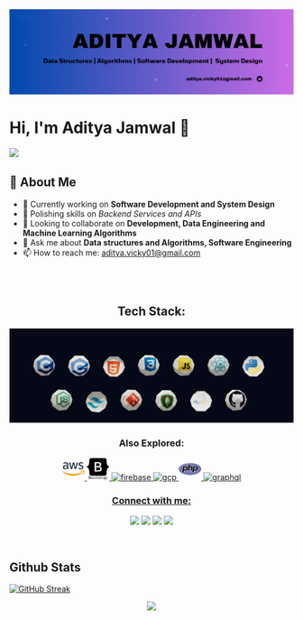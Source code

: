 <img src="TechBanner.png">

# Hi, I'm Aditya Jamwal 👋

![](https://komarev.com/ghpvc/?username=adityajamwal02&style=for-the-badge&color=blueviolet)
## 🚀 About Me 
- 🔭 Currently working on **Software Development and System Design**
- 🌱 Polishing skills on *Backend Services and APIs*
- 👯 Looking to collaborate on **Development, Data Engineering and Machine Learning Algorithms**
- 💬 Ask me about **Data structures and Algorithms, Software Engineering**
- 📫 How to reach me: aditya.vicky01@gmail.com
<br>
<br>
<h2 align="center">Tech Stack:</h2>
<img src="tech.png">

<h3 align="center">Also Explored:</h3>
<p align="center"> <a href="https://aws.amazon.com" target="_blank" rel="noreferrer"> <img src="https://raw.githubusercontent.com/devicons/devicon/master/icons/amazonwebservices/amazonwebservices-original-wordmark.svg" alt="aws" width="40" height="40"/> </a> <a href="https://getbootstrap.com" target="_blank" rel="noreferrer"> <img src="https://raw.githubusercontent.com/devicons/devicon/master/icons/bootstrap/bootstrap-plain-wordmark.svg" alt="bootstrap" width="40" height="40"/> </a> <a href="https://firebase.google.com/" target="_blank" rel="noreferrer"> <img src="https://www.vectorlogo.zone/logos/firebase/firebase-icon.svg" alt="firebase" width="40" height="40"/> </a> <a href="https://cloud.google.com" target="_blank" rel="noreferrer"> <img src="https://www.vectorlogo.zone/logos/google_cloud/google_cloud-icon.svg" alt="gcp" width="40" height="40"/> </a> <a href="https://www.php.net" target="_blank" rel="noreferrer"> <img src="https://raw.githubusercontent.com/devicons/devicon/master/icons/php/php-original.svg" alt="php" width="40" height="40"/> </a> <a href="https://graphql.org" target="_blank" rel="noreferrer"> <img src="https://www.vectorlogo.zone/logos/graphql/graphql-icon.svg" alt="graphql" width="40" height="40"/> </a> <a href="https://www.w3.org/html/" target="_blank" rel="noreferrer"></p>
  
<h3 align="center">Connect with me:</h3>
<p align="center"><a href="https://github.com/adityajamwal02"><img src="https://img.shields.io/badge/facebook-%231DA1F2.svg?&style=for-the-badge&logo=facebook&logoColor=white" height=25></a> <a href="https://www.linkedin.com/in/adityajamwal02/"><img src="https://img.shields.io/badge/linkedin-%230077B5.svg?&style=for-the-badge&logo=linkedin&logoColor=white" height=25></a> <a href="mailto:aditya.vicky01@gmail.com"><img src="https://img.shields.io/badge/Gmail-D14836.svg?&style=for-the-badge&logo=gmail&logoColor=white" height=25></a> <a href="https://twitter.com/AdityaJamwal02"><img src="https://img.shields.io/badge/Twitter-1DA1F2.svg?&style=for-the-badge&logo=twitter&logoColor=white" height=25></a></p>
<br>

## Github Stats
[![GitHub Streak](https://github-readme-streak-stats.herokuapp.com/?user=adityajamwal02&theme=highcontrast)](https://git.io/streak-stats)
  
<p align="center">
  <img src="https://camo.githubusercontent.com/d5777c63c1b21f3cdc6f7120970ba07db70159af0333d6e6783ebf162cbcc37c/68747470733a2f2f63617073756c652d72656e6465722e76657263656c2e6170702f6170693f747970653d776176696e6726636f6c6f723d6772616469656e74266865696768743d38302673656374696f6e3d666f6f746572" />
</p>
  
